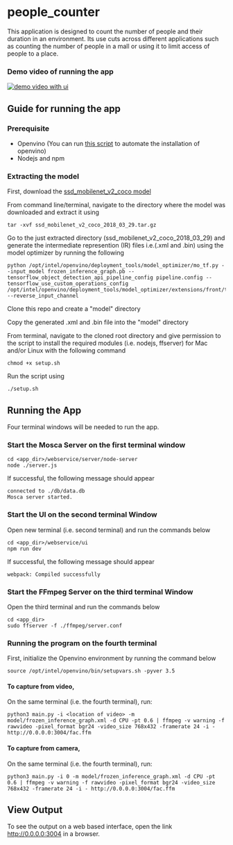 # people_counter
This application is designed to count the number of people and their duration in an environment. Its use cuts across different applications such as counting the number of people in a mall or using it to limit access of people to a place. 

### Demo video of running the app
[![demo video with ui](https://img.youtube.com/vi/FxDcVFHFbds/2.jpg)](https://youtu.be/FxDcVFHFbds)


## Guide for running the app
### Prerequisite
- Openvino (You can run [this script](https://github.com/Tob-iee/OpenVINO_installation) to automate the installation of openvino)
- Nodejs and npm 



### Extracting the model
First, download the [ssd_mobilenet_v2_coco model](http://download.tensorflow.org/models/object_detection/ssd_mobilenet_v2_coco_2018_03_29.tar.gz)

From command line/terminal, navigate to the directory where the model was downloaded and extract it using

```
tar -xvf ssd_mobilenet_v2_coco_2018_03_29.tar.gz
```

Go to the just extracted directory (ssd_mobilenet_v2_coco_2018_03_29) and generate the intermediate represention (IR) files i.e.(.xml and .bin) using the model optimizer by running the following

```
python /opt/intel/openvino/deployment_tools/model_optimizer/mo_tf.py --input_model frozen_inference_graph.pb --tensorflow_object_detection_api_pipeline_config pipeline.config --tensorflow_use_custom_operations_config /opt/intel/openvino/deployment_tools/model_optimizer/extensions/front/tf/ssd_v2_support.json --reverse_input_channel
```

Clone this repo and create a "model" directory

Copy the generated .xml and .bin file into the "model" directory

From terminal, navigate to the cloned root directory and give permission to the script to install the required modules (i.e. nodejs, ffserver) for Mac and/or Linux with the following command 

```
chmod +x setup.sh
```

Run the script using

```
./setup.sh
```

## Running the App
Four terminal windows will be needed to run the app.

### Start the Mosca Server on the first terminal window
```
cd <app_dir>/webservice/server/node-server
node ./server.js
```

If successful, the following message should appear
```
connected to ./db/data.db
Mosca server started.
```

### Start the UI on the second terminal Window
Open new terminal (i.e. second terminal) and run the commands below

```
cd <app_dir>/webservice/ui
npm run dev
```

If successful, the following message should appear
```
webpack: Compiled successfully
```

### Start the FFmpeg Server on the third terminal Window
Open the third terminal and run the commands below

```
cd <app_dir>
sudo ffserver -f ./ffmpeg/server.conf
```

### Running the program on the fourth terminal 
First, initialize the Openvino environment by running the command below

```
source /opt/intel/openvino/bin/setupvars.sh -pyver 3.5
```

#### To capture from video, 
On the same terminal (i.e. the fourth terminal), run: 

```
python3 main.py -i <location of video> -m model/frozen_inference_graph.xml -d CPU -pt 0.6 | ffmpeg -v warning -f rawvideo -pixel_format bgr24 -video_size 768x432 -framerate 24 -i - http://0.0.0.0:3004/fac.ffm
```

#### To capture from camera,
On the same terminal (i.e. the fourth terminal), run: 

```
python3 main.py -i 0 -m model/frozen_inference_graph.xml -d CPU -pt 0.6 | ffmpeg -v warning -f rawvideo -pixel_format bgr24 -video_size 768x432 -framerate 24 -i - http://0.0.0.0:3004/fac.ffm
```

## View Output
To see the output on a web based interface, open the link http://0.0.0.0:3004 in a browser.
